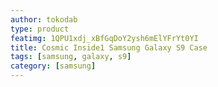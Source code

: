 ```yaml
---
author: tokodab
type: product
featimg: 1QPU1xdj_xBfGqDoY2ysh6mElYFrYt0YI
title: Cosmic Inside1 Samsung Galaxy S9 Case
tags: [samsung, galaxy, s9]
category: [samsung]
---
```

